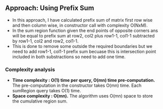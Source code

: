 ## Approach: Using Prefix Sum
* In this approach, I have calculated prefix sum of matrix first row wise and then column wise, in constructor call with complexity O(NxM).
* In the sum region function given the end points of opposite corners ans will be equal to prefix sum at row2, col2 plus row1-1, col1-1 subtracted by row1-1, col2 and row2, col1-1.
* This is done to remove some outside the required boundaries but we need to add row1-1, col1-1 prefix sum becuase this is intersection point included in both substractions so need to add one time.
​
### Complexity analysis
* **Time complexity : O(1) time per query, O(mn) time pre-computation.** The pre-computation in the constructor takes O(mn) time. Each sumRegion query takes O(1) time.
* **Space complexity : O(mn).** The algorithm uses O(mn) space to store the cumulative region sum.